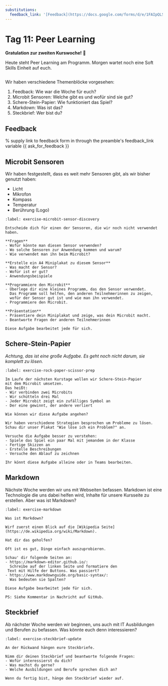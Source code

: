 ```yaml
---
substitutions:
  feedback_link: '[Feedback](https://docs.google.com/forms/d/e/1FAIpQLScTM5XWyfULCsE9IFt-r73y_2f1PdKC_lNMeKDLpk14_GEThg/viewform?usp=sf_link)'
---
```

# Tag 11: Peer Learning

**Gratulation zur zweiten Kurswoche!** 🎊

Heute steht Peer Learning am Programm.
Morgen wartet noch eine Soft Skills Einheit auf euch.

```{include} _peer_learning.md
```

Wir haben verschiedene Themenblöcke vorgesehen:
1. Feedback: Wie war die Woche für euch?
1. Microbit Sensoren: Welche gibt es und wofür sind sie gut?
1. Schere-Stein-Papier: Wie funktioniert das Spiel?
1. Markdown: Was ist das?
1. Steckbrief: Wer bist du?

## Feedback

% supply link to feedback form in through the preamble's feedback_link variable
{{ ask_for_feedback }}

## Microbit Sensoren

Wir haben festgestellt, dass es weit mehr Sensoren gibt, als wir bisher genutzt haben:
- Licht
- Mikrofon
- Kompass
- Temperatur
- Berührung (Logo)

```{exercise} Microbit Sensoren entdecken
:label: exercise-microbit-sensor-discovery

Entscheide dich für einen der Sensoren, die wir noch nicht verwendet haben.

**Fragen**
- Wofür könnte man diesen Sensor verwenden?
- Wo solche Sensoren zur Anwendung kommen und warum?
- Wie verwendet man ihn beim Microbit?

**Erstelle ein A4 Miniplakat zu diesem Sensor**
- Was macht der Sensor?
- Wofür ist er gut?
- Anwendungsbeispiele

**Programmiere den Microbit**
- Überlege dir eine kleines Programm, das den Sensor verwendet.
  Das Programm soll helfen, den anderen Teilnehmerinnen zu zeigen,
  wofür der Sensor gut ist und wie man ihn verwendet.
- Programmiere den Microbit.

**Präsentation**
- Präsentiere dein Miniplakat und zeige, was dein Microbit macht.
- Beantworte Fragen der anderen Teilnehmerinnen

Diese Aufgabe bearbeitet jede für sich.
```

## Schere-Stein-Papier

*Achtung, das ist eine große Aufgabe. Es geht noch nicht darum, sie komplett zu lösen.*

```{exercise} Schere-Stein-Papier: Vorbereitung
:label: exercise-rock-paper-scissor-prep

Im Laufe der nächsten Kurstage wollen wir Schere-Stein-Papier
mit dem Microbit umsetzen.
Das heißt:
- Wir verbinden zwei Microbits
- Wir schütteln drei Mal
- Jeder Microbit zeigt ein zufälliges Symbol an
- Der eine gewinnt, der andere verliert

Wie können wir diese Aufgabe angehen?

Wir haben verschiedene Strategien besprochen um Probleme zu lösen.
Schau dir unser Plakat "Wie löse ich ein Problem?" an.

Versuche die Aufgabe besser zu verstehen:
- Spiele das Spiel ein paar Mal mit jemandem in der Klasse
- Fertige Skizzen an
- Erstelle Beschreibungen
- Versuche den Ablauf zu zeichnen

Ihr könnt diese Aufgabe alleine oder in Teams bearbeiten.
```

## Markdown

Nächste Woche werden wir uns mit Webseiten befassen.
Markdown ist eine Technologie die uns dabei helfen wird, Inhalte
für unsere Kursseite zu erstellen.
Aber was ist Markdown?

```{exercise} Markdown kennen lernen
:label: exercise-markdown

Was ist Markdown?

Wirf zuerst einen Blick auf die [Wikipedia Seite](https://de.wikipedia.org/wiki/Markdown).

Hat dir das geholfen?

Oft ist es gut, Dinge einfach auszuprobieren.

Schau' dir folgende Seiten an:
- https://markdown-editor.github.io/:
  Schreibe auf der linken Seite und formatiere den
 Text mit Hilfe der Buttons. Was passiert?
- https://www.markdownguide.org/basic-syntax/:
  Was bedeuten sie Spalten?

Diese Aufgabe bearbeitet jede für sich.

PS: Siehe Kommentar in Nachricht auf GitHub.
```

## Steckbrief

Ab nächster Woche werden wir beginnen, uns auch mit IT Ausbildungen und
Berufen zu befassen.
Was könnte euch denn interessieren?

```{exercise} Steckbriefe gestalten
:label: exercise-steckbrief-update

An der Rückwand hängen eure Steckbriefe.

Nimm dir deinen Steckbrief und beantworte folgende Fragen:
- Wofür interessierst du dich?
- Was machst du gerne?
- Welche Ausbildungen und Berufe sprechen dich an?

Wenn du fertig bist, hänge den Steckbrief wieder auf.
```
